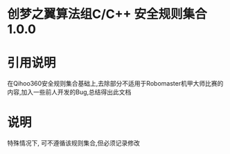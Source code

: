 # 创梦之翼算法组C/C++ 安全规则集合1.0.0
# 引用说明
在Qihoo360安全规则集合基础上,去除部分不适用于Robomaster机甲大师比赛的内容,加入一些前人开发的Bug,总结得出此文档
# 说明
特殊情况下, 可不遵循该规则集合,但必须记录修改
